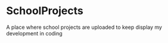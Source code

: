 # SchoolProjects
A place where school projects are uploaded to keep display my development in coding
